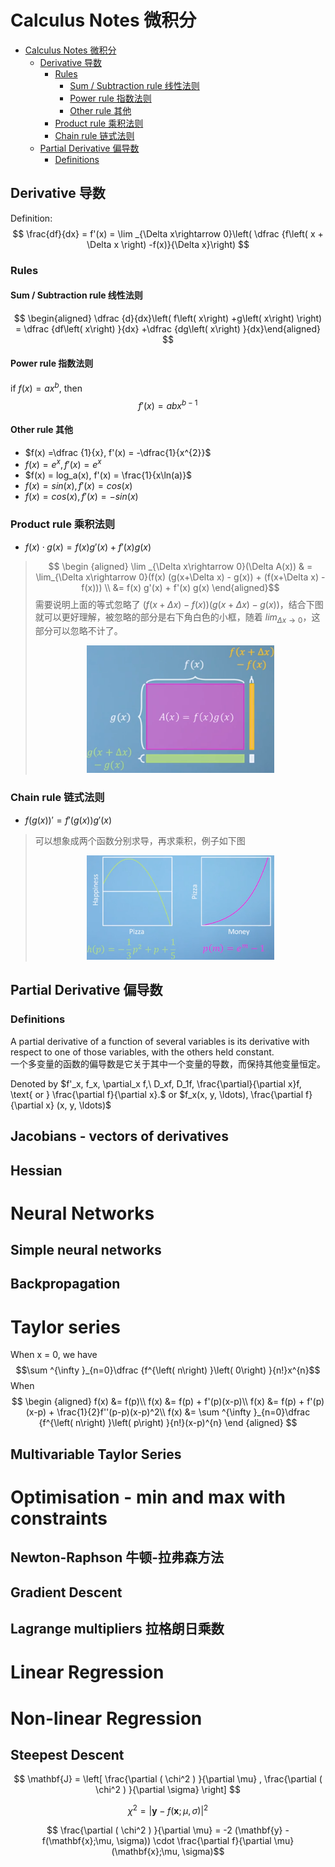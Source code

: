 # Calculus Notes 微积分

<!-- TOC depthFrom:1 depthTo:6 withLinks:1 updateOnSave:1 orderedList:0 -->

- [Calculus Notes 微积分](#calculus-notes-微积分)
	- [Derivative 导数](#derivative-导数)
		- [Rules](#rules)
			- [Sum / Subtraction rule 线性法则](#sum-subtraction-rule-线性法则)
			- [Power rule 指数法则](#power-rule-指数法则)
			- [Other rule 其他](#other-rule-其他)
		- [Product rule 乘积法则](#product-rule-乘积法则)
		- [Chain rule 链式法则](#chain-rule-链式法则)
	- [Partial Derivative 偏导数](#partial-derivative-偏导数)
		- [Definitions](#definitions)

<!-- /TOC -->

## Derivative 导数
Definition:
$$ \frac{df}{dx} = f'(x) = \lim _{\Delta x\rightarrow 0}\left( \dfrac {f\left( x + \Delta x \right) -f(x)}{\Delta x}\right) $$

### Rules
#### Sum / Subtraction rule 线性法则
$$ \begin{aligned} \dfrac {d}{dx}\left( f\left( x\right) +g\left( x\right) \right) = \dfrac {df\left( x\right) }{dx} +\dfrac {dg\left( x\right) }{dx}\end{aligned} $$

#### Power rule 指数法则
if $f(x) = ax^b$, then
$$ f'(x) = abx^{b-1} $$

#### Other rule 其他
* $f(x) =\dfrac {1}{x}, f'(x) = -\dfrac{1}{x^{2}}$
* $f(x) = e^{x},  f'(x) = e^x$
* $f(x) = log_a(x), f'(x) = \frac{1}{x\ln(a)}$
* $f(x) = sin(x), f'(x) = cos(x)$
* $f(x) = cos(x), f'(x) = -sin(x)$

### Product rule 乘积法则
* $f(x) \cdot g(x) = f(x) g'(x) + f'(x) g(x)$
> $$ \begin {aligned} \lim _{\Delta x\rightarrow 0}(\Delta A(x)) & = \lim_{\Delta x\rightarrow 0}(f(x) (g(x+\Delta x) - g(x)) + (f(x+\Delta x) - f(x))) \\ &= f(x) g'(x) + f'(x) g(x) \end{aligned}$$
> 需要说明上面的等式忽略了 $(f(x + \Delta x) - f(x))(g(x + \Delta x) - g(x))$，结合下图就可以更好理解，被忽略的部分是右下角白色的小框，随着 $lim _{\Delta x\rightarrow 0}$，这部分可以忽略不计了。
> <p align="center"><img src="./img/derivative-product-rule-explanation.png" width="300" /> </p>

### Chain rule 链式法则
* $f(g(x))' = f'(g(x)) g'(x)$
> 可以想象成两个函数分别求导，再求乘积，例子如下图 <p align="center"><img src="./img/derivative-chain-rule-explanation.png" width="300" /> </p>

## Partial Derivative 偏导数
### Definitions
A partial derivative of a function of several variables is its derivative with respect to one of those variables, with the others held constant. <br/>
一个多变量的函数的偏导数是它关于其中一个变量的导数，而保持其他变量恒定。

Denoted by
$f'_x, f_x, \partial_x f,\ D_xf, D_1f, \frac{\partial}{\partial x}f, \text{ or } \frac{\partial f}{\partial x}.$ or  $f_x(x, y, \ldots), \frac{\partial f}{\partial x} (x, y, \ldots)$

## Jacobians - vectors of derivatives
## Hessian

# Neural Networks
## Simple neural networks
## Backpropagation

# Taylor series
When x = 0, we have
$$\sum ^{\infty }_{n=0}\dfrac {f^{\left( n\right) }\left( 0\right) }{n!}x^{n}$$
When
$$ \begin {aligned}
f(x) &= f(p)\\
f(x) &= f(p) + f'(p)(x-p)\\
f(x) &= f(p) + f'(p)(x-p) + \frac{1}{2}f''(p-p)(x-p)^2\\
f(x) &= \sum ^{\infty }_{n=0}\dfrac {f^{\left( n\right) }\left( p\right) }{n!}(x-p)^{n}
\end {aligned} $$

## Multivariable Taylor Series

# Optimisation - min and max with constraints
## Newton-Raphson 牛顿-拉弗森方法
## Gradient Descent
## Lagrange multipliers 拉格朗日乘数

# Linear Regression

# Non-linear Regression
## Steepest Descent
$$ \mathbf{J} = \left[ \frac{\partial ( \chi^2 ) }{\partial \mu} , \frac{\partial ( \chi^2 ) }{\partial \sigma} \right] $$

$$ \chi^2 = |\mathbf{y} - f(\mathbf{x};\mu, \sigma)|^2 $$

$$ \frac{\partial ( \chi^2 ) }{\partial \mu} = -2 (\mathbf{y} - f(\mathbf{x};\mu, \sigma)) \cdot \frac{\partial f}{\partial \mu}(\mathbf{x};\mu, \sigma)$$
